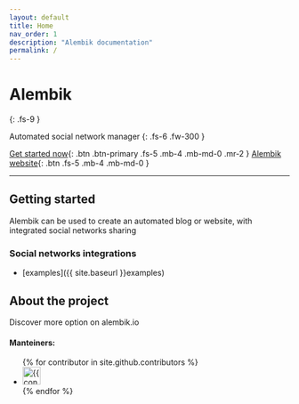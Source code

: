 ```yaml
---
layout: default
title: Home
nav_order: 1
description: "Alembik documentation"
permalink: /
---
```


# Alembik
{: .fs-9 }

Automated social network manager
{: .fs-6 .fw-300 }

[Get started now](#getting-started){: .btn .btn-primary .fs-5 .mb-4 .mb-md-0 .mr-2 } [Alembik website](https://www.alembik.io){: .btn .fs-5 .mb-4 .mb-md-0 }

---

## Getting started

Alembik can be used to create an automated blog or website, with integrated social networks sharing

### Social networks integrations

- [examples]({{ site.baseurl }}examples)

## About the project

Discover more option on alembik.io

#### Manteiners:

<ul class="list-style-none">
{% for contributor in site.github.contributors %}
  <li class="d-inline-block mr-1">
     <a href="{{ contributor.html_url }}"><img src="{{ contributor.avatar_url }}" width="32" height="32" alt="{{ contributor.login }}"/></a>
  </li>
{% endfor %}
</ul>
